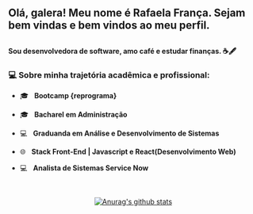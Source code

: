 <h2> Olá, galera! Meu nome é <strong>Rafaela França</strong>. 
     Sejam bem vindas e bem vindos ao meu perfil. <h2>

<h4>Sou desenvolvedora de software, amo café e estudar finanças. ☕🖋️ &nbsp;<h4>
      
  
<h3> 💻 Sobre minha trajetória acadêmica e profissional:</h3> 
      
- 🎓 &nbsp; <strong>Bootcamp {reprograma}</strong>
- 🎓 &nbsp; <strong>Bacharel em Administração</strong>
- :computer: &nbsp; <strong>Graduanda em Análise e Desenvolvimento de Sistemas</strong>
- 🌐 &nbsp; <strong>Stack Front-End | Javascript e React(Desenvolvimento Web)</strong>
- 💻 &nbsp; <strong>Analista de Sistemas Service Now</strong>

  </br>
<div align="center">
<a href="https://github-readme-stats-anuraghazra1.vercel.app/api?username=raffranca"><img src="https://github-readme-stats.anuraghazra1.vercel.app/api?username=raffranca&show_icons=true&include_all_commits=true&theme=radical" alt="Anurag's github stats"/>
</a>
</div>
